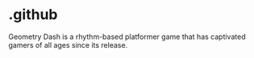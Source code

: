 # .github
Geometry Dash is a rhythm-based platformer game that has captivated gamers of all ages since its release.
